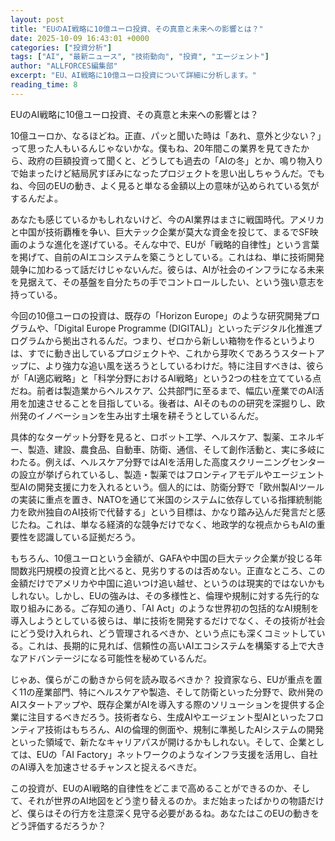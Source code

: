 ```yaml
---
layout: post
title: "EUのAI戦略に10億ユーロ投資、その真意と未来への影響とは？"
date: 2025-10-09 16:43:01 +0000
categories: ["投資分析"]
tags: ["AI", "最新ニュース", "技術動向", "投資", "エージェント"]
author: "ALLFORCES編集部"
excerpt: "EU、AI戦略に10億ユーロ投資について詳細に分析します。"
reading_time: 8
---
```


EUのAI戦略に10億ユーロ投資、その真意と未来への影響とは？

10億ユーロか、なるほどね。正直、パッと聞いた時は「あれ、意外と少ない？」って思った人もいるんじゃないかな。僕もね、20年間この業界を見てきたから、政府の巨額投資って聞くと、どうしても過去の「AIの冬」とか、鳴り物入りで始まったけど結局尻すぼみになったプロジェクトを思い出しちゃうんだ。でもね、今回のEUの動き、よく見ると単なる金額以上の意味が込められている気がするんだよ。

あなたも感じているかもしれないけど、今のAI業界はまさに戦国時代。アメリカと中国が技術覇権を争い、巨大テック企業が莫大な資金を投じて、まるでSF映画のような進化を遂げている。そんな中で、EUが「戦略的自律性」という言葉を掲げて、自前のAIエコシステムを築こうとしている。これはね、単に技術開発競争に加わるって話だけじゃないんだ。彼らは、AIが社会のインフラになる未来を見据えて、その基盤を自分たちの手でコントロールしたい、という強い意志を持っている。

今回の10億ユーロの投資は、既存の「Horizon Europe」のような研究開発プログラムや、「Digital Europe Programme (DIGITAL)」といったデジタル化推進プログラムから拠出されるんだ。つまり、ゼロから新しい箱物を作るというよりは、すでに動き出しているプロジェクトや、これから芽吹くであろうスタートアップに、より強力な追い風を送ろうとしているわけだ。特に注目すべきは、彼らが「AI適応戦略」と「科学分野におけるAI戦略」という2つの柱を立てている点だね。前者は製造業からヘルスケア、公共部門に至るまで、幅広い産業でのAI活用を加速させることを目指している。後者は、AIそのものの研究を深掘りし、欧州発のイノベーションを生み出す土壌を耕そうとしているんだ。

具体的なターゲット分野を見ると、ロボット工学、ヘルスケア、製薬、エネルギー、製造、建設、農食品、自動車、防衛、通信、そして創作活動と、実に多岐にわたる。例えば、ヘルスケア分野ではAIを活用した高度スクリーニングセンターの設立が挙げられているし、製造・製薬ではフロンティアモデルやエージェント型AIの開発支援に力を入れるという。個人的には、防衛分野で「欧州製AIツールの実装に重点を置き、NATOを通じて米国のシステムに依存している指揮統制能力を欧州独自のAI技術で代替する」という目標は、かなり踏み込んだ発言だと感じたね。これは、単なる経済的な競争だけでなく、地政学的な視点からもAIの重要性を認識している証拠だろう。

もちろん、10億ユーロという金額が、GAFAや中国の巨大テック企業が投じる年間数兆円規模の投資と比べると、見劣りするのは否めない。正直なところ、この金額だけでアメリカや中国に追いつけ追い越せ、というのは現実的ではないかもしれない。しかし、EUの強みは、その多様性と、倫理や規制に対する先行的な取り組みにある。ご存知の通り、「AI Act」のような世界初の包括的なAI規制を導入しようとしている彼らは、単に技術を開発するだけでなく、その技術が社会にどう受け入れられ、どう管理されるべきか、という点にも深くコミットしている。これは、長期的に見れば、信頼性の高いAIエコシステムを構築する上で大きなアドバンテージになる可能性を秘めているんだ。

じゃあ、僕らがこの動きから何を読み取るべきか？ 投資家なら、EUが重点を置く11の産業部門、特にヘルスケアや製造、そして防衛といった分野で、欧州発のAIスタートアップや、既存企業がAIを導入する際のソリューションを提供する企業に注目するべきだろう。技術者なら、生成AIやエージェント型AIといったフロンティア技術はもちろん、AIの倫理的側面や、規制に準拠したAIシステムの開発といった領域で、新たなキャリアパスが開けるかもしれない。そして、企業としては、EUの「AI Factory」ネットワークのようなインフラ支援を活用し、自社のAI導入を加速させるチャンスと捉えるべきだ。

この投資が、EUのAI戦略的自律性をどこまで高めることができるのか、そして、それが世界のAI地図をどう塗り替えるのか。まだ始まったばかりの物語だけど、僕らはその行方を注意深く見守る必要があるね。あなたはこのEUの動きをどう評価するだろうか？


